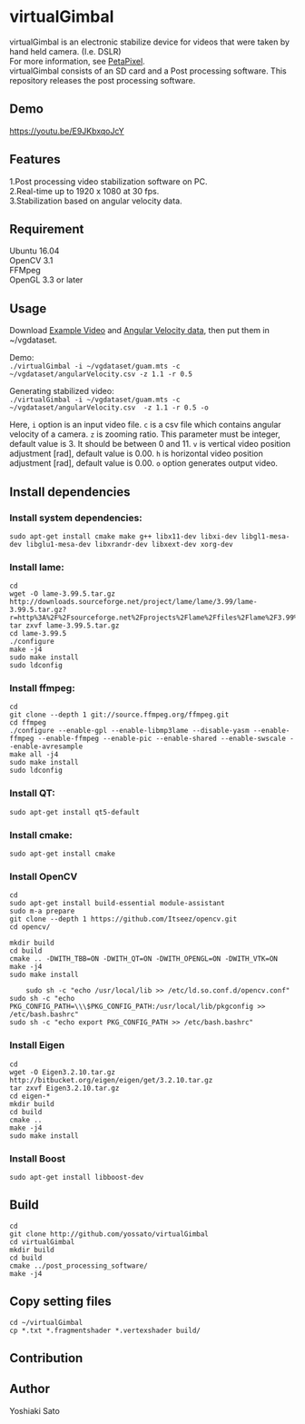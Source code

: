 # virtualGimbal
virtualGimbal is an electronic stabilize device for videos that were taken by hand held camera. (I.e. DSLR)  
For more information, see [PetaPixel]( https://petapixel.com/2016/08/11/sd-card-built-gyro-sensor-stabilize-shots/ "PetaPixel").  
virtualGimbal consists of an SD card and a Post processing software. This repository releases the post processing software.

## Demo
<https://youtu.be/E9JKbxqoJcY>

## Features 
1.Post processing video stabilization software on PC.  
2.Real-time up to 1920 x 1080 at 30 fps.  
3.Stabilization based on angular velocity data.  

## Requirement
Ubuntu 16.04  
OpenCV 3.1  
FFMpeg  
OpenGL 3.3 or later

## Usage
Download [Example Video](https://drive.google.com/uc?export=download&id=0B9nCHvB3LdAxZWNKdmdxMTFzam8) and [Angular Velocity data](https://drive.google.com/uc?export=download&id=0B9nCHvB3LdAxTHB1dk0zMkZWbDQ), then put them in ~/vgdataset.

Demo:  
`./virtualGimbal -i ~/vgdataset/guam.mts -c ~/vgdataset/angularVelocity.csv -z 1.1 -r 0.5`

Generating stabilized video:  
`./virtualGimbal -i ~/vgdataset/guam.mts -c ~/vgdataset/angularVelocity.csv  -z 1.1 -r 0.5 -o`

Here, `i` option is an input video file. `c` is a csv file which contains angular velocity of a camera.
`z` is zooming ratio.
This parameter must be integer, default value is 3. It should be between 0 and 11.
`v` is vertical video position adjustment [rad], default value is 0.00.
`h` is horizontal video position adjustment [rad], default value is 0.00. `o` option generates output video.

## Install dependencies
### Install system dependencies:  
`sudo apt-get install cmake make g++ libx11-dev libxi-dev libgl1-mesa-dev libglu1-mesa-dev libxrandr-dev libxext-dev xorg-dev`  
### Install lame:  
```
cd  
wget -O lame-3.99.5.tar.gz http://downloads.sourceforge.net/project/lame/lame/3.99/lame-3.99.5.tar.gz?r=http%3A%2F%2Fsourceforge.net%2Fprojects%2Flame%2Ffiles%2Flame%2F3.99%2F&ts=1438787999&use_mirror=jaist  
tar zxvf lame-3.99.5.tar.gz  
cd lame-3.99.5  
./configure  
make -j4  
sudo make install  
sudo ldconfig
```
### Install ffmpeg:  
```
cd  
git clone --depth 1 git://source.ffmpeg.org/ffmpeg.git  
cd ffmpeg  
./configure --enable-gpl --enable-libmp3lame --disable-yasm --enable-ffmpeg --enable-ffmpeg --enable-pic --enable-shared --enable-swscale --enable-avresample  
make all -j4  
sudo make install  
sudo ldconfig  
```
### Install QT:  
`sudo apt-get install qt5-default`  
### Install cmake:
`sudo apt-get install cmake`
  
### Install OpenCV  
```
cd  
sudo apt-get install build-essential module-assistant  
sudo m-a prepare  
git clone --depth 1 https://github.com/Itseez/opencv.git  
cd opencv/  
  
mkdir build  
cd build  
cmake .. -DWITH_TBB=ON -DWITH_QT=ON -DWITH_OPENGL=ON -DWITH_VTK=ON  
make -j4  
sudo make install  
 
    sudo sh -c "echo /usr/local/lib >> /etc/ld.so.conf.d/opencv.conf"  
sudo sh -c "echo PKG_CONFIG_PATH=\\\$PKG_CONFIG_PATH:/usr/local/lib/pkgconfig >> /etc/bash.bashrc"  
sudo sh -c "echo export PKG_CONFIG_PATH >> /etc/bash.bashrc"  
```

### Install Eigen
```
cd  
wget -O Eigen3.2.10.tar.gz http://bitbucket.org/eigen/eigen/get/3.2.10.tar.gz  
tar zxvf Eigen3.2.10.tar.gz  
cd eigen-*  
mkdir build  
cd build  
cmake ..  
make -j4  
sudo make install  
```

### Install Boost
`sudo apt-get install libboost-dev`

## Build
```
cd
git clone http://github.com/yossato/virtualGimbal  
cd virtualGimbal  
mkdir build  
cd build  
cmake ../post_processing_software/  
make -j4  
```

## Copy setting files
```
cd ~/virtualGimbal
cp *.txt *.fragmentshader *.vertexshader build/
```

## Contribution



## Author
Yoshiaki Sato
